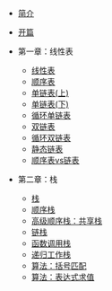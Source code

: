 - [简介](/)

- [开篇](/1-线性表/0-开篇.md)

- 第一章：线性表
  - [线性表](/1-线性表/1-线性表.md)
  - [顺序表](/1-线性表/2-顺序表.md)
  - [单链表(上)](/1-线性表/3-1单链表.md)
  - [单链表(下)](/1-线性表/3-2单链表.md)
  - [循环单链表](/1-线性表/4-循环单链表.md)
  - [双链表](/1-线性表/5-双链表.md)
  - [循环双链表](/1-线性表/6-循环双链表.md)
  - [静态链表](/1-线性表/7-静态链表.md)
  - [顺序表vs链表](/1-线性表/8-顺序表vs链表.md)

- 第二章：栈
  - [栈](/2-栈/1-栈.md)
  - [顺序栈](/2-栈/2-顺序栈.md)
  - [高级顺序栈：共享栈](/2-栈/3-高级顺序栈：共享栈.md)
  - [链栈](/2-栈/4-链栈.md)
  - [函数调用栈](/2-栈/5-函数调用栈.md)
  - [递归工作栈](/2-栈/6-递归工作栈.md)
  - [算法：括号匹配](/2-栈/7-栈的应用：括号匹配算法.md)
  - [算法：表达式求值](/2-栈/8-栈的应用：表达式求值.md)
